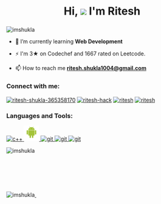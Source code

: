 <h1 align="center">Hi, <img src = 'https://github.com/TheDudeThatCode/TheDudeThatCode/blob/master/Assets/Hi.gif?raw=true' height='30' widht='30'/> I'm Ritesh</h1>
<h3 align="center"></h3>

<p align="left"> <img src="https://komarev.com/ghpvc/?username=imshukla10&label=Profile%20views&color=0e75b6&style=flat" alt="imshukla" /> </p>

- 🌱 I’m currently learning **Web Development**

- ⚡ I'm 3★ on Codechef and 1667 rated on Leetcode.

- 📫 How to reach me **ritesh.shukla1004@gmail.com**

<h3 align="left">Connect with me:</h3>
<p align="left">
<a href="https://www.linkedin.com/in/imshukla" target="blank"><img align="center" src="https://raw.githubusercontent.com/rahuldkjain/github-profile-readme-generator/master/src/images/icons/Social/linked-in-alt.svg" alt="ritesh-shukla-365358170" height="30" width="40" /></a>
<a href="https://www.hackerrank.com/_imshukla" target="blank"><img align="center" src="https://raw.githubusercontent.com/rahuldkjain/github-profile-readme-generator/master/src/images/icons/Social/hackerrank.svg" alt="ritesh-hack" height="30" width="40" /></a>
<a href="https://www.codechef.com/users/imshukla" target="blank"><img align="center" src="https://img.shields.io/badge/CodeChef-%23964B00.svg?style=for-the-badge&logo=CodeChef&logoColor=white" alt="ritesh" height="30" width="100" /></a>
<a href="https://leetcode.com/_imshukla/" target="blank"><img align="center" src="https://img.shields.io/badge/LeetCode-000000?style=for-the-badge&logo=LeetCode&logoColor=#d16c06" alt="ritesh" height="30" width="100" /></a>
</p>

<h3 align="left">Languages and Tools:</h3>

<p align="left"> 
<a href="https://www.geeksforgeeks.org/c-plus-plus/" target="_blank"> <img src="https://img.shields.io/badge/c++-%2300599C.svg?style=for-the-badge&logo=c%2B%2B&logoColor=white)" alt="c++" width="60" height="40"/> </a>  <a href="https://developer.android.com" target="_blank"> <img src="https://raw.githubusercontent.com/devicons/devicon/master/icons/android/android-original-wordmark.svg" alt="android" width="40" height="40"/> </a> <a href="https://git-scm.com/" target="_blank"> <img src="https://img.shields.io/badge/git-%23F05033.svg?style=for-the-badge&logo=git&logoColor=white" alt="git" width="60" height="40"/>
<a href="https://kotlinlang.org/" target="_blank"> <img src="https://img.shields.io/badge/kotlin-%230095D5.svg?style=for-the-badge&logo=kotlin&logoColor=white" alt="git" width="80" height="40"/>
<a href="https://kotlinlang.org/" target="_blank"> <img src="https://img.shields.io/badge/java-%23ED8B00.svg?style=for-the-badge&logo=java&logoColor=white" alt="git" width="80" height="40"/></p>

<p><img align="left" src="https://github-readme-stats.vercel.app/api/top-langs/?username=imshukla10&langs_count=8&show_icons=true&theme=radical" alt="imshukla" /></p>
<br>
  <br>
  <br>
  <br>
  <br>
  <br>  

<p>&nbsp;<img align="left" src="https://github-readme-stats.vercel.app/api?username=imshukla10&show_icons=true&theme=radical" alt="imshukla" /></p>
